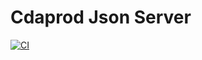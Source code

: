 # Cdaprod Json Server

[![CI](https://github.com/Cdaprod/json-server/actions/workflows/ci.yml/badge.svg)](https://github.com/Cdaprod/json-server/actions/workflows/ci.yml)